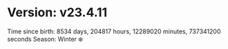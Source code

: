 # Version: v23.4.11
Time since birth: 8534 days, 204817 hours, 12289020 minutes, 737341200 seconds
Season: Winter ❄️
